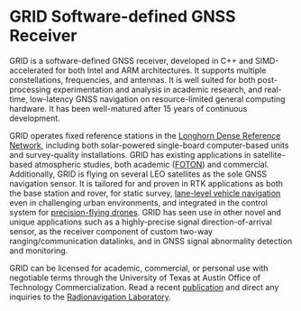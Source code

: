 # GRID Software-defined GNSS Receiver

GRID is a software-defined GNSS receiver, developed in C++ and SIMD-accelerated for both Intel and ARM architectures. It supports multiple constellations, frequencies, and antennas. It is well suited for both post-processing experimentation and analysis in academic research, and real-time, low-latency GNSS navigation on resource-limited general computing hardware. It has been well-matured after 15 years of continuous development.

GRID operates fixed reference stations in the [Longhorn Dense Reference Network](https://radionavlab.ae.utexas.edu/images/stories/files/papers/denseNetworkIonPlans2016.pdf), including both solar-powered single-board computer-based units and survey-quality installations. GRID has existing applications in satellite-based atmospheric studies, both academic ([FOTON](https://radionavlab.ae.utexas.edu/images/stories/files/papers/joplin_itm_2012.pdf)) and commercial. Additionally, GRID is flying on several LEO satellites as the sole GNSS navigation sensor. It is tailored for and proven in RTK applications as both the base station and rover, for static survey, [lane-level vehicle navigation](https://radionavlab.ae.utexas.edu/images/stories/files/papers/humphreysPlans2018.pdf) even in challenging urban environments, and integrated in the control system for [precision-flying drones](https://youtu.be/zW7SgIeaNmM). GRID has seen use in other novel and unique applications such as a highly-precise signal direction-of-arrival sensor, as the receiver component of custom two-way ranging/communication datalinks, and in GNSS signal abnormality detection and monitoring.

GRID can be licensed for academic, commercial, or personal use with negotiable terms through the University of Texas at Austin Office of Technology Commercialization. Read a recent [publication](https://radionavlab.ae.utexas.edu/wp-content/uploads/2022/10/Nichols_ION_GNSS_2022.pdf) and direct any inquiries to the [Radionavigation Laboratory](https://radionavlab.ae.utexas.edu/contact/).
